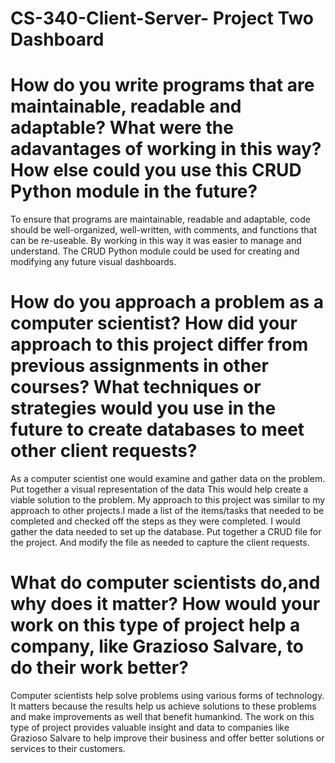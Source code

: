 # CS-340-Client-Server- Project Two Dashboard

# How do you write programs that are maintainable, readable and adaptable? What were the adavantages of working in this way? How else could you use this CRUD Python module in the future?
To ensure that programs are maintainable, readable and adaptable, code should be well-organized, well-written, with comments, and functions that can be re-useable. By working in this way it was easier to manage and understand. The CRUD Python module could be used for creating and modifying any future visual dashboards.
# How do you approach a problem as a computer scientist? How did your approach to this project differ from previous assignments in other courses? What techniques or strategies would you use in the future to create databases to meet other client requests?
As a computer scientist one would examine and gather data on the problem. Put together a visual representation of the data This would help create a viable solution to the problem. My approach to this project was similar to my approach to other projects.I made a list of the items/tasks that needed to be completed and checked off the steps as they were completed. I would gather the data needed to set up the database. Put together a CRUD file for the project. And modify the file as needed to capture the client requests.
# What do computer scientists do,and why does it matter? How would your work on this type of project help a company, like Grazioso Salvare, to do their work better?
Computer scientists help solve problems using various forms of technology. It matters because the results help us achieve solutions to these problems and make improvements as well that benefit humankind. The work on this type of project provides valuable insight and data to companies like Grazioso Salvare to help improve their business and offer better solutions or services to their customers.
